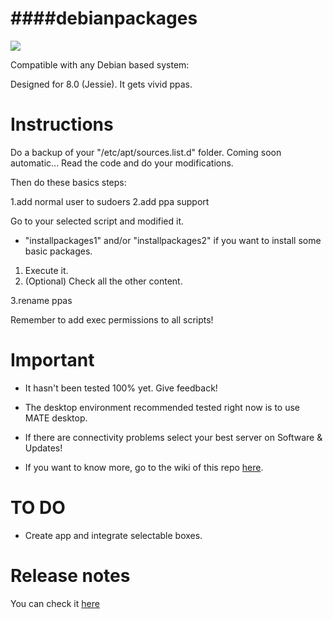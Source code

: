 ####debianpackages
=============================================

![](http://static2.linuxadictos.com/wp-content/uploads/logo-debian.jpg)

Compatible with any Debian based system:

Designed for 8.0 (Jessie). It gets vivid ppas.

Instructions
=============================================
Do a backup of your "/etc/apt/sources.list.d" folder. Coming soon automatic...
Read the code and do your modifications.

Then do these basics steps:

1.add normal user to sudoers
2.add ppa support

Go to your selected script and modified it.

* "installpackages1" and/or "installpackages2" if you want to install some basic packages.
1. Execute it.
1. (Optional) Check all the other content.

3.rename ppas

Remember to add exec permissions to all scripts!

Important
=============================================
* It hasn't been tested 100% yet. Give feedback!
* The desktop environment recommended tested right now is to use MATE desktop.

* If there are connectivity problems select your best server on Software & Updates!
* If you want to know more, go to the wiki of this repo [here](https://github.com/tonigellida/ubuntupackages/wiki).

TO DO
=============================================
* Create app and integrate selectable boxes.

Release notes
=============================================
You can check it [here](https://github.com/adgellida/debianpackages/releases)

